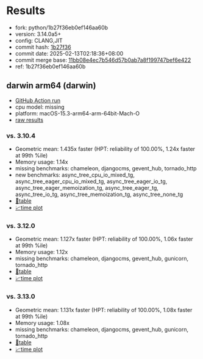 # Results

- fork: python/1b27f36eb0ef146aa60b
- version: 3.14.0a5+
- config: CLANG,JIT
- commit hash: [1b27f36](https://github.com/python/cpython/commit/1b27f36)
- commit date: 2025-02-13T02:18:36+08:00
- commit merge base: [11bb08e4ec7b546d57b0ab7a8f199747bef6e422](https://github.com/python/cpython/commit/11bb08e4ec7b546d57b0ab7a8f199747bef6e422)
- ref: 1b27f36eb0ef146aa60b

## darwin arm64 (darwin)

- [GitHub Action run](https://github.com/faster-cpython/benchmarking/actions/runs/13309151630)
- cpu model: missing
- platform: macOS-15.3-arm64-arm-64bit-Mach-O
- [raw results](bm-20250213-darwin-arm64-python-1b27f36eb0ef146aa60b-3.14.0a5%2B-1b27f36.json)

### vs. 3.10.4

- Geometric mean: 1.435x faster (HPT: reliability of 100.00%, 1.24x faster at 99th %ile)
- Memory usage: 1.14x
- missing benchmarks: chameleon, djangocms, gevent_hub, tornado_http
- new benchmarks: async_tree_cpu_io_mixed_tg, async_tree_eager_cpu_io_mixed_tg, async_tree_eager_io_tg, async_tree_eager_memoization_tg, async_tree_eager_tg, async_tree_io_tg, async_tree_memoization_tg, async_tree_none_tg
- [📄table](bm-20250213-darwin-arm64-python-1b27f36eb0ef146aa60b-3.14.0a5%2B-1b27f36-vs-3.10.4.md)
- [📈time plot](bm-20250213-darwin-arm64-python-1b27f36eb0ef146aa60b-3.14.0a5%2B-1b27f36-vs-3.10.4.svg)

### vs. 3.12.0

- Geometric mean: 1.127x faster (HPT: reliability of 100.00%, 1.06x faster at 99th %ile)
- Memory usage: 1.12x
- missing benchmarks: chameleon, djangocms, gevent_hub, gunicorn, tornado_http
- [📄table](bm-20250213-darwin-arm64-python-1b27f36eb0ef146aa60b-3.14.0a5%2B-1b27f36-vs-3.12.0.md)
- [📈time plot](bm-20250213-darwin-arm64-python-1b27f36eb0ef146aa60b-3.14.0a5%2B-1b27f36-vs-3.12.0.svg)

### vs. 3.13.0

- Geometric mean: 1.131x faster (HPT: reliability of 100.00%, 1.08x faster at 99th %ile)
- Memory usage: 1.08x
- missing benchmarks: chameleon, djangocms, gevent_hub, gunicorn, tornado_http
- [📄table](bm-20250213-darwin-arm64-python-1b27f36eb0ef146aa60b-3.14.0a5%2B-1b27f36-vs-3.13.0.md)
- [📈time plot](bm-20250213-darwin-arm64-python-1b27f36eb0ef146aa60b-3.14.0a5%2B-1b27f36-vs-3.13.0.svg)

